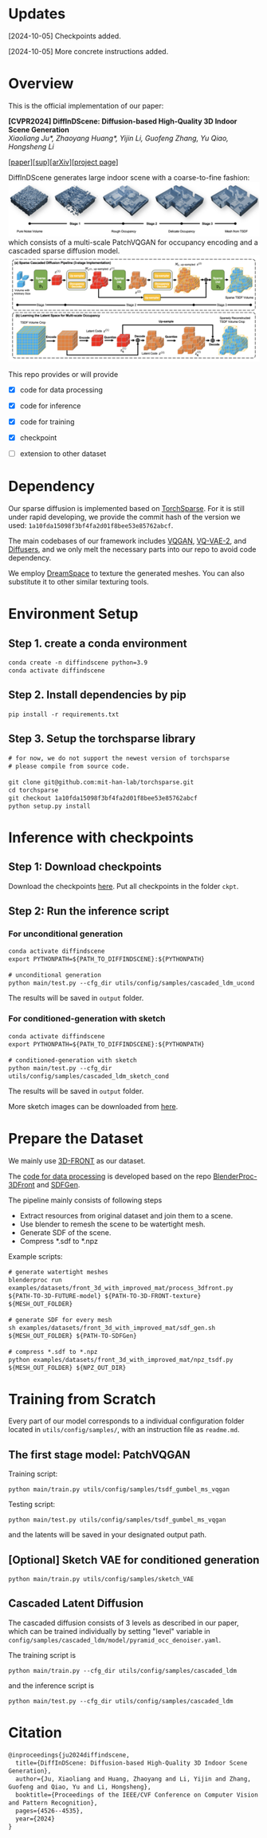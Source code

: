 
# Updates
[2024-10-05] Checkpoints added.

[2024-10-05] More concrete instructions added.

# Overview
This is the official implementation of our  paper: 

**[CVPR2024] DiffInDScene: Diffusion-based High-Quality 3D Indoor Scene Generation**\
*Xiaoliang Ju\*, Zhaoyang Huang\*, Yijin Li, Guofeng Zhang, Yu Qiao, Hongsheng Li*

[[paper]](https://openaccess.thecvf.com/content/CVPR2024/papers/Ju_DiffInDScene_Diffusion-based_High-Quality_3D_Indoor_Scene_Generation_CVPR_2024_paper.pdf)[[sup]](https://openaccess.thecvf.com/content/CVPR2024/supplemental/Ju_DiffInDScene_Diffusion-based_High-Quality_CVPR_2024_supplemental.pdf)[[arXiv]](https://arxiv.org/abs/2306.00519)[[project page]](https://akirahero.github.io/diffindscene/)


DiffInDScene generates large indoor scene with a coarse-to-fine fashion:
![teaser](readme/teaser.png)
which consists of a multi-scale PatchVQGAN for occupancy encoding and a cascaded sparse diffusion model.
![method](readme/method.png)

This repo provides or will provide

  - [x] code for data processing
  - [x] code for inference
  - [x] code for training
  - [x] checkpoint
  - [ ] extension to other dataset



# Dependency 
Our sparse diffusion is implemented based on [TorchSparse](https://github.com/mit-han-lab/torchsparse). For it is still under rapid developing, we provide the commit hash of the version we used: ``1a10fda15098f3bf4fa2d01f8bee53e85762abcf``.

The main codebases of our framework includes
[VQGAN](https://github.com/CompVis/taming-transformers),
[VQ-VAE-2](https://github.com/rosinality/vq-vae-2-pytorch), and
[Diffusers](https://github.com/huggingface/diffusers), and we only melt the necessary parts into our repo to avoid code dependency.

We employ [DreamSpace](https://ybbbbt.com/publication/dreamspace/) to texture the generated meshes. You can also substitute it to other similar texturing tools.


# Environment Setup
## Step 1. create a conda environment
```shell
conda create -n diffindscene python=3.9
conda activate diffindscene
```
## Step 2. Install dependencies by pip
```
pip install -r requirements.txt 
```
## Step 3. Setup the torchsparse library
```shell
# for now, we do not support the newest version of torchsparse
# please compile from source code.

git clone git@github.com:mit-han-lab/torchsparse.git
cd torchsparse
git checkout 1a10fda15098f3bf4fa2d01f8bee53e85762abcf
python setup.py install

```

# Inference with checkpoints

## Step 1: Download checkpoints
Download the checkpoints [here](https://huggingface.co/akirahero/diffindscene/tree/main/ckpt). Put all checkpoints in the folder `ckpt`.

## Step 2: Run the inference script

### For unconditional generation
```
conda activate diffindscene
export PYTHONPATH=${PATH_TO_DIFFINDSCENE}:${PYTHONPATH}

# unconditional generation
python main/test.py --cfg_dir utils/config/samples/cascaded_ldm_ucond

```
The results will be saved in `output` folder.

### For conditioned-generation with sketch
```
conda activate diffindscene
export PYTHONPATH=${PATH_TO_DIFFINDSCENE}:${PYTHONPATH}

# conditioned-generation with sketch
python main/test.py --cfg_dir utils/config/samples/cascaded_ldm_sketch_cond
```
The results will be saved in `output` folder. 

More sketch images can be downloaded from [here](https://huggingface.co/akirahero/diffindscene/blob/main/sketch_samples.tar.gz).


# Prepare the Dataset

We mainly use [3D-FRONT](https://tianchi.aliyun.com/specials/promotion/alibaba-3d-scene-dataset) as our dataset.

The [code for data processing](https://github.com/AkiraHero/3dfront_proc) is developed based on the repo [BlenderProc-3DFront](https://github.com/yinyunie/BlenderProc-3DFront) and [SDFGen](https://github.com/christopherbatty/SDFGen).

The pipeline mainly consists of following steps
 * Extract resources from original dataset and join them to a scene.
 * Use blender to remesh the scene to be watertight mesh.
 * Generate SDF of the scene.
 * Compress *.sdf to *.npz

Example scripts:
```shell 
# generate watertight meshes
blenderproc run examples/datasets/front_3d_with_improved_mat/process_3dfront.py ${PATH-TO-3D-FUTURE-model} ${PATH-TO-3D-FRONT-texture} ${MESH_OUT_FOLDER}

# generate SDF for every mesh
sh examples/datasets/front_3d_with_improved_mat/sdf_gen.sh ${MESH_OUT_FOLDER} ${PATH-TO-SDFGen}

# compress *.sdf to *.npz
python examples/datasets/front_3d_with_improved_mat/npz_tsdf.py ${MESH_OUT_FOLDER} ${NPZ_OUT_DIR}
```



# Training from Scratch
Every part of our model corresponds to a individual configuration folder located in `utils/config/samples/`, with an instruction file as `readme.md`.



## The first stage model: PatchVQGAN
Training script:
```
python main/train.py utils/config/samples/tsdf_gumbel_ms_vqgan
```


  
Testing script: 
```
python main/test.py utils/config/samples/tsdf_gumbel_ms_vqgan
```
and the latents will be saved in your designated output path.


## [Optional] Sketch VAE for conditioned generation
```
python main/train.py utils/config/samples/sketch_VAE
```

## Cascaded Latent Diffusion
The cascaded diffusion consists of 3 levels as described in our paper, which can be trained individually by setting "level" variable in `config/samples/cascaded_ldm/model/pyramid_occ_denoiser.yaml`.

The training script is

```
python main/train.py --cfg_dir utils/config/samples/cascaded_ldm
```
and the inference script is
```
python main/test.py --cfg_dir utils/config/samples/cascaded_ldm
```

# Citation
```
@inproceedings{ju2024diffindscene,
  title={DiffInDScene: Diffusion-based High-Quality 3D Indoor Scene Generation},
  author={Ju, Xiaoliang and Huang, Zhaoyang and Li, Yijin and Zhang, Guofeng and Qiao, Yu and Li, Hongsheng},
  booktitle={Proceedings of the IEEE/CVF Conference on Computer Vision and Pattern Recognition},
  pages={4526--4535},
  year={2024}
}
```